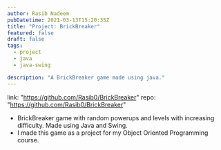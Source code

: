 ```yaml
---
author: Rasib Nadeem
pubDatetime: 2021-03-13T15:20:35Z
title: "Project: BrickBreaker"
featured: false
draft: false
tags:
  - project
  - java
  - java-swing

description: "A BrickBreaker game made using java."
---
```


link: "https://github.com/Rasib0/BrickBreaker"
repo: "https://github.com/Rasib0/BrickBreaker"

- BrickBreaker game with random powerups and levels with increasing difficulty. Made using Java and Swing.
- I made this game as a project for my Object Oriented Programming course.
